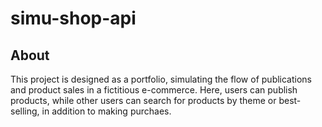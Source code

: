 # simu-shop-api

## About
  This project is designed as a portfolio, simulating the flow of publications and product sales in a fictitious e-commerce. Here, users can publish products, while other users can search for products by theme or best-selling, in addition to making purchaes.
